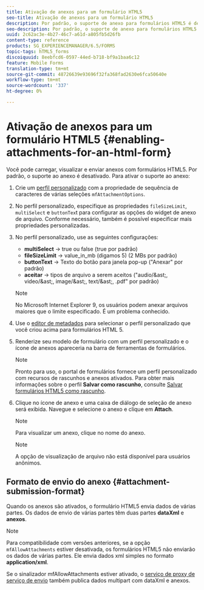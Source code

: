 ```yaml
---
title: Ativação de anexos para um formulário HTML5
seo-title: Ativação de anexos para um formulário HTML5
description: Por padrão, o suporte de anexo para formulários HTML5 é desativado.
seo-description: Por padrão, o suporte de anexo para formulários HTML5 é desativado.
uuid: 2c62ac3e-4b27-46c7-a61d-a805fb5d26fb
content-type: reference
products: SG_EXPERIENCEMANAGER/6.5/FORMS
topic-tags: hTML5_forms
discoiquuid: 8eebfcd6-0597-44ed-b718-bf9a1baa6c12
feature: Mobile Forms
translation-type: tm+mt
source-git-commit: 48726639e93696f32fa368fad2630e6fca50640e
workflow-type: tm+mt
source-wordcount: '337'
ht-degree: 0%

---
```



# Ativação de anexos para um formulário HTML5 {#enabling-attachments-for-an-html-form}

Você pode carregar, visualizar e enviar anexos com formulários HTML5. Por padrão, o suporte ao anexo é desativado. Para ativar o suporte ao anexo:

1. Crie um [perfil personalizado](/help/forms/using/custom-profile.md) com a propriedade de sequência de caracteres de várias seleções `mfAttachmentOptions`.
1. No perfil personalizado, especifique as propriedades `fileSizeLimit`, `multiSelect` e `buttonTex`t para configurar as opções do widget de anexo de arquivo. Conforme necessário, também é possível especificar mais propriedades personalizadas.

1. No perfil personalizado, use as seguintes configurações:

   * **multiSelect** -> true ou false (true por padrão)
   * **fileSizeLimit**  -> value_in_mb (digamos 5) (2 MBs por padrão)
   * **buttonText**  -> Texto do botão para janela pop-up (&quot;Anexar&quot; por padrão)
   * **aceitar** -> tipos de arquivo a serem aceitos (&quot;audio/&amp;ast;, video/&amp;ast;, image/&amp;ast;, text/&amp;ast;, .pdf&quot; por padrão)

   >[!NOTE]
   >
   >No Microsoft Internet Explorer 9, os usuários podem anexar arquivos maiores que o limite especificado. É um problema conhecido.

1. Use o [editor de metadados](/help/forms/using/manage-form-metadata.md) para selecionar o perfil personalizado que você criou acima para formulários HTML 5.
1. Renderize seu modelo de formulário com um perfil personalizado e o ícone de anexos apareceria na barra de ferramentas de formulários.

   >[!NOTE]
   >
   >Pronto para uso, o portal de formulários fornece um perfil personalizado com recursos de rascunhos e anexos ativados. Para obter mais informações sobre o perfil **Salvar como rascunho**, consulte [Salvar formulários HTML5 como rascunho](/help/forms/using/saving-html5-form-draft.md).

1. Clique no ícone de anexo e uma caixa de diálogo de seleção de anexo será exibida. Navegue e selecione o anexo e clique em **Attach**.

   >[!NOTE]
   >
   >Para visualizar um anexo, clique no nome do anexo.

   >[!NOTE]
   >
   >A opção de visualização de arquivo não está disponível para usuários anônimos.

## Formato de envio do anexo {#attachment-submission-format}

Quando os anexos são ativados, o formulário HTML5 envia dados de várias partes. Os dados de envio de várias partes têm duas partes **dataXml** e **anexos**.

>[!NOTE]
>
>Para compatibilidade com versões anteriores, se a opção `mfAllowAttachments` estiver desativada, os formulários HTML5 não enviarão os dados de várias partes. Ele envia dados xml simples no formato **application/xml**.

Se o sinalizador mfAllowAttachments estiver ativado, o [serviço de proxy de serviço de envio](/help/forms/using/service-proxy.md) também publica dados multipart com dataXml e anexos.

